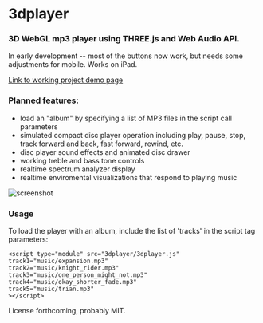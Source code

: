 # 3dplayer
### 3D WebGL mp3 player using THREE.js and Web Audio API.

In early development -- most of the buttons now work, but needs some adjustments for mobile.  Works on iPad.

[Link to working project demo page](https://paulslocum.github.io/3dplayer/)

### Planned features: 
 - load an "album" by specifying a list of MP3 files in the script call parameters
 - simulated compact disc player operation including play, pause, stop, track forward and back, fast forward, rewind, etc.
 - disc player sound effects and animated disc drawer
 - working treble and bass tone controls
 - realtime spectrum analyzer display
 - realtime enviromental visualizations that respond to playing music
 
![screenshot](https://paulslocum.github.io/3dplayer/docs/screenshot.jpg)

### Usage

To load the player with an album, include the list of 'tracks' in the script tag parameters:

```
<script type="module" src="3dplayer/3dplayer.js"
track1="music/expansion.mp3" 
track2="music/knight_rider.mp3" 
track3="music/one_person_might_not.mp3"
track4="music/okay_shorter_fade.mp3"
track5="music/trian.mp3"
></script>
```

License forthcoming, probably MIT.
